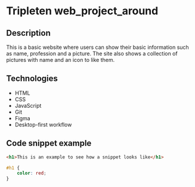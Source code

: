 # Tripleten web_project_around

## Description
This is a basic website where users can show their basic information such as name, profession and a picture. The site also shows a collection of pictures with name and an icon to like them.

## Technologies
- HTML
- CSS
- JavaScript
- Git
- Figma
- Desktop-first workflow

## Code snippet example

```html
<h1>This is an example to see how a snippet looks like</h1>
```
```css
#h1 {
    color: red;
}
```